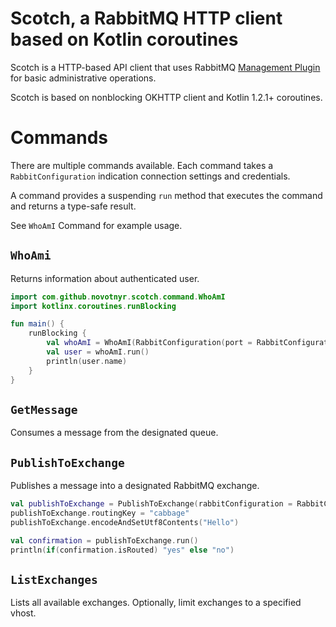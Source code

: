 Scotch, a RabbitMQ HTTP client based on Kotlin coroutines
=========================================================

Scotch is a HTTP-based API client that uses RabbitMQ [Management Plugin](https://www.rabbitmq.com/management.html)
for basic administrative operations.

Scotch is based on nonblocking OKHTTP client and Kotlin 1.2.1+ coroutines.

Commands
========
There are multiple commands available. Each command
takes a `RabbitConfiguration` indication connection settings and credentials.

A command provides a suspending `run` method that executes the command
and returns a type-safe result.

See `WhoAmI` Command for example usage.

`WhoAmi`
--------
Returns information about authenticated user.

```kotlin
import com.github.novotnyr.scotch.command.WhoAmI
import kotlinx.coroutines.runBlocking

fun main() {
    runBlocking {
        val whoAmI = WhoAmI(RabbitConfiguration(port = RabbitConfiguration.DEFAULT_HTTP_PORT))
        val user = whoAmI.run()
        println(user.name)
    }
}
```

`GetMessage`
------------
Consumes a message from the designated queue.

`PublishToExchange`
-------------------
Publishes a message into a designated RabbitMQ exchange.

```kotlin
val publishToExchange = PublishToExchange(rabbitConfiguration = RabbitConfiguration(port = RabbitConfiguration.DEFAULT_HTTP_PORT))
publishToExchange.routingKey = "cabbage"
publishToExchange.encodeAndSetUtf8Contents("Hello")

val confirmation = publishToExchange.run()
println(if(confirmation.isRouted) "yes" else "no")
```

`ListExchanges`
------------
Lists all available exchanges. Optionally, limit exchanges
to a specified vhost.
